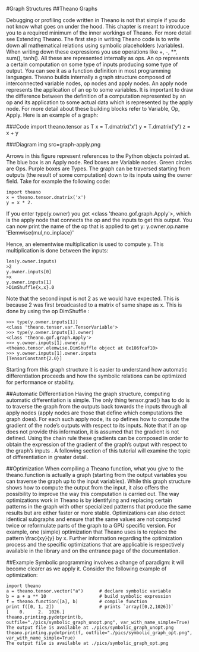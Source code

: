 #Graph Structures
##Theano Graphs

Debugging or profiling code written in Theano is not that simple if you do not know what goes on under the hood. This chapter is meant to introduce you to a required minimum of the inner workings of Theano. For more detail see Extending Theano.
The first step in writing Theano code is to write down all mathematical relations using symbolic placeholders (variables). When writing down these expressions you use operations like +, -, **, sum(), tanh(). All these are represented internally as ops. An op represents a certain computation on some type of inputs producing some type of output. You can see it as a function definition in most programming languages.
Theano builds internally a graph structure composed of interconnected variable nodes, op nodes and apply nodes. An apply node represents the application of an op to some variables. It is important to draw the difference between the definition of a computation represented by an op and its application to some actual data which is represented by the apply node. For more detail about these building blocks refer to Variable, Op, Apply. Here is an example of a graph:

###Code
	import theano.tensor as T
	x = T.dmatrix('x')
	y = T.dmatrix('y')
	z = x + y
	
###Diagram
	img src=graph-apply.png
	
Arrows in this figure represent references to the Python objects pointed at. The blue box is an Apply node. Red boxes are Variable nodes. Green circles are Ops. Purple boxes are Types.
The graph can be traversed starting from outputs (the result of some computation) down to its inputs using the owner field. Take for example the following code:

	import theano
	x = theano.tensor.dmatrix('x')
	y = x * 2.
	
If you enter type(y.owner) you get <class 'theano.gof.graph.Apply'>, which is the apply node that connects the op and the inputs to get this output. You can now print the name of the op that is applied to get y:
	y.owner.op.name
	'Elemwise{mul,no_inplace}'
	
Hence, an elementwise multiplication is used to compute y. This multiplication is done between the inputs:

	len(y.owner.inputs)
	>2
	y.owner.inputs[0]
	>x
	y.owner.inputs[1]
	>DimShuffle{x,x}.0
	
Note that the second input is not 2 as we would have expected. This is because 2 was first broadcasted to a matrix of same shape as x. This is done by using the op DimShuffle :

	>>> type(y.owner.inputs[1])
	<class 'theano.tensor.var.TensorVariable'>
	>>> type(y.owner.inputs[1].owner)
	<class 'theano.gof.graph.Apply'>
	>>> y.owner.inputs[1].owner.op 
	<theano.tensor.elemwise.DimShuffle object at 0x106fcaf10>
	>>> y.owner.inputs[1].owner.inputs
	[TensorConstant{2.0}]
	
Starting from this graph structure it is easier to understand how automatic differentiation proceeds and how the symbolic relations can be optimized for performance or stability.

##Automatic Differentiation
Having the graph structure, computing automatic differentiation is simple. The only thing tensor.grad() has to do is to traverse the graph from the outputs back towards the inputs through all apply nodes (apply nodes are those that define which computations the graph does). For each such apply node, its op defines how to compute the gradient of the node’s outputs with respect to its inputs. Note that if an op does not provide this information, it is assumed that the gradient is not defined. Using the chain rule these gradients can be composed in order to obtain the expression of the gradient of the graph’s output with respect to the graph’s inputs .
A following section of this tutorial will examine the topic of differentiation in greater detail.

##Optimization
When compiling a Theano function, what you give to the theano.function is actually a graph (starting from the output variables you can traverse the graph up to the input variables). While this graph structure shows how to compute the output from the input, it also offers the possibility to improve the way this computation is carried out. The way optimizations work in Theano is by identifying and replacing certain patterns in the graph with other specialized patterns that produce the same results but are either faster or more stable. Optimizations can also detect identical subgraphs and ensure that the same values are not computed twice or reformulate parts of the graph to a GPU specific version.
For example, one (simple) optimization that Theano uses is to replace the pattern \frac{xy}{y} by x.
Further information regarding the optimization process and the specific optimizations that are applicable is respectively available in the library and on the entrance page of the documentation.

##Example
Symbolic programming involves a change of paradigm: it will become clearer as we apply it. Consider the following example of optimization:

	import theano
	a = theano.tensor.vector("a")      # declare symbolic variable
	b = a + a ** 10                    # build symbolic expression
	f = theano.function([a], b)        # compile function
	print f([0, 1, 2])                 # prints `array([0,2,1026])`
	[    0.     2.  1026.]
	theano.printing.pydotprint(b, outfile="./pics/symbolic_graph_unopt.png", var_with_name_simple=True)  
	The output file is available at ./pics/symbolic_graph_unopt.png
	theano.printing.pydotprint(f, outfile="./pics/symbolic_graph_opt.png", var_with_name_simple=True)  
	The output file is available at ./pics/symbolic_graph_opt.png